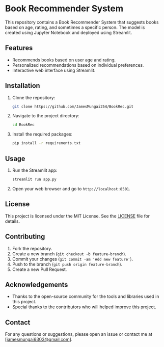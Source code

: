 # Book Recommender System

This repository contains a Book Recommender System that suggests books based on age, rating, and sometimes a specific person. The model is created using Jupyter Notebook and deployed using Streamlit.

## Features

- Recommends books based on user age and rating.
- Personalized recommendations based on individual preferences.
- Interactive web interface using Streamlit.

## Installation

1. Clone the repository:
    ```bash
    git clone https://github.com/JamesMungai254/BookRec.git
    ```
2. Navigate to the project directory:
    ```bash
    cd BookRec
    ```
3. Install the required packages:
    ```bash
    pip install -r requirements.txt
    ```

## Usage

1. Run the Streamlit app:
    ```bash
    streamlit run app.py
    ```
2. Open your web browser and go to `http://localhost:8501`.

## License

This project is licensed under the MIT License. See the [LICENSE](LICENSE) file for details.

## Contributing

1. Fork the repository.
2. Create a new branch (`git checkout -b feature-branch`).
3. Commit your changes (`git commit -am 'Add new feature'`).
4. Push to the branch (`git push origin feature-branch`).
5. Create a new Pull Request.

## Acknowledgements

- Thanks to the open-source community for the tools and libraries used in this project.
- Special thanks to the contributors who will helped improve this project.

## Contact

For any questions or suggestions, please open an issue or contact me at [jamesmungai6303@gmail.com].
